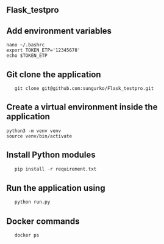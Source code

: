 ## Flask_testpro
## Add environment variables
```
nano ~/.bashrc
export TOKEN_ETP='12345678'
echo $TOKEN_ETP
```
## Git clone the application

```git
   git clone git@github.com:sungurko/Flask_testpro.git
```
## Create a virtual environment inside the application 

```
python3 -m venv venv
source venv/bin/activate
```
## Install Python modules

```python
   pip install -r requirement.txt
```
## Run the application using

```python
   python run.py
```
## Docker commands
```docker
   docker ps
```

